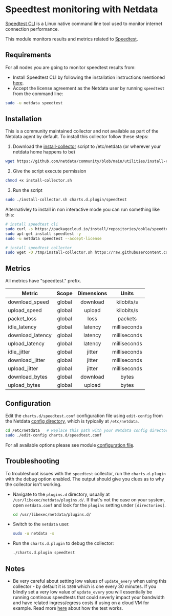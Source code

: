 <!--
title: "Speedtest monitoring with Netdata"
custom_edit_url: https://github.com/netdata/netdata/edit/master/collectors/charts.d.plugin/speedtest/README.md
sidebar_label: "Speedtest"
-->

# Speedtest monitoring with Netdata

[Speedtest CLI](https://www.speedtest.net/apps/cli) is a Linux native command line tool used to monitor internet connection performance. 

This module monitors results and metrics related to [Speedtest](https://www.speedtest.net/apps/cli).

## Requirements

For all nodes you are going to monitor speedtest results from:
- Install Speedtest CLI by following the installation instructions mentioned [here](https://www.speedtest.net/apps/cli).
- Accept the license agreement as the Netdata user by running `speedtest` from the command line:

```bash
sudo -u netdata speedtest
```

## Installation

This is a community maintained collector and not available as part of the Netdata agent by default. To install this collector follow these steps:

1. Download the [install-collector](https://github.com/netdata/community/blob/main/utilities/install-collector.sh) script to /etc/netdata (or wherever your netdata home happens to be)
```bash
wget https://github.com/netdata/community/blob/main/utilities/install-collector.sh
```
2. Give the script execute permission
```bash
chmod +x install-collector.sh
```
3. Run the script
```bash
sudo ./install-collector.sh charts.d.plugin/speedtest
```

Alternativley to install in non interactive mode you can run something like this: 

```bash
# install speedtest cli
sudo curl -s https://packagecloud.io/install/repositories/ookla/speedtest-cli/script.deb.sh | sudo bash
sudo apt-get install speedtest -y
sudo -u netdata speedtest --accept-license

# install speedtest collector
sudo wget -O /tmp/install-collector.sh https://raw.githubusercontent.com/netdata/community/main/utilities/install-collector.sh && echo 'y' | sudo bash /tmp/install-collector.sh charts.d.plugin/speedtest
```

## Metrics

All metrics have "speedtest." prefix.

| Metric              |    Scope    |  Dimensions   |     Units     |
|---------------------|:-----------:|:-------------:|:-------------:|
| download_speed      |   global    |  download     |  kilobits/s   |
| upload_speed        |   global    |  upload       |  kilobits/s   |
| packet_loss         |   global    |  loss         |  packets      |
| idle_latency        |   global    |  latency      |  milliseconds |
| download_latency    |   global    |  latency      |  milliseconds |
| upload_latency      |   global    |  latency      |  milliseconds |
| idle_jitter         |   global    |  jitter       |  milliseconds |
| download_jitter     |   global    |  jitter       |  milliseconds |
| upload_jitter       |   global    |  jitter       |  milliseconds |
| download_bytes      |   global    |  download     |  bytes        |
| upload_bytes        |   global    |  upload       |  bytes        |

## Configuration

Edit the `charts.d/speedtest.conf` configuration file using `edit-config` from the Netdata [config
directory](/docs/configure/nodes.md), which is typically at `/etc/netdata`.

```bash
cd /etc/netdata   # Replace this path with your Netdata config directory, if different
sudo ./edit-config charts.d/speedtest.conf
```

For all available options please see
module [configuration file](https://github.com/netdata/community/blob/main/collectors/charts.d.plugin/speedtest.conf).

## Troubleshooting

To troubleshoot issues with the `speedtest` collector, run the `charts.d.plugin` with the debug option enabled. The output
should give you clues as to why the collector isn't working.

- Navigate to the `plugins.d` directory, usually at `/usr/libexec/netdata/plugins.d/`. If that's not the case on
  your system, open `netdata.conf` and look for the `plugins` setting under `[directories]`.

  ```bash
  cd /usr/libexec/netdata/plugins.d/
  ```

- Switch to the `netdata` user.

  ```bash
  sudo -u netdata -s
  ```

- Run the `charts.d.plugin` to debug the collector:

  ```bash
  ./charts.d.plugin speedtest
  ```
  
## Notes

- Be very careful about setting low values of `update_every` when using this collector - by default it is `1800` which is one every 30 minutes. If you blindly set a very low value of `update_every` you will essentially be running continous speedtests that could severly impact your bandwidth and have related ingress/egress costs if using on a cloud VM for example. Read more [here](https://help.speedtest.net/hc/en-us/articles/360038679354-How-does-Speedtest-measure-my-network-speeds-) about how the test works.
